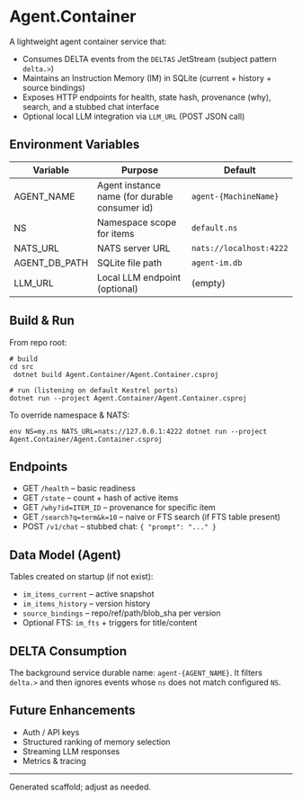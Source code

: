 # Agent.Container

A lightweight agent container service that:

- Consumes DELTA events from the `DELTAS` JetStream (subject pattern `delta.>`)
- Maintains an Instruction Memory (IM) in SQLite (current + history + source bindings)
- Exposes HTTP endpoints for health, state hash, provenance (why), search, and a stubbed chat interface
- Optional local LLM integration via `LLM_URL` (POST JSON call)

## Environment Variables

| Variable | Purpose | Default |
|----------|---------|---------|
| AGENT_NAME | Agent instance name (for durable consumer id) | `agent-{MachineName}` |
| NS | Namespace scope for items | `default.ns` |
| NATS_URL | NATS server URL | `nats://localhost:4222` |
| AGENT_DB_PATH | SQLite file path | `agent-im.db` |
| LLM_URL | Local LLM endpoint (optional) | (empty) |

## Build & Run

From repo root:

```fish
# build
cd src
 dotnet build Agent.Container/Agent.Container.csproj

# run (listening on default Kestrel ports)
dotnet run --project Agent.Container/Agent.Container.csproj
```

To override namespace & NATS:

```fish
env NS=my.ns NATS_URL=nats://127.0.0.1:4222 dotnet run --project Agent.Container/Agent.Container.csproj
```

## Endpoints

- GET `/health` – basic readiness
- GET `/state` – count + hash of active items
- GET `/why?id=ITEM_ID` – provenance for specific item
- GET `/search?q=term&k=10` – naive or FTS search (if FTS table present)
- POST `/v1/chat` – stubbed chat: `{ "prompt": "..." }`

## Data Model (Agent)

Tables created on startup (if not exist):
- `im_items_current` – active snapshot
- `im_items_history` – version history
- `source_bindings` – repo/ref/path/blob_sha per version
- Optional FTS: `im_fts` + triggers for title/content

## DELTA Consumption

The background service durable name: `agent-{AGENT_NAME}`.
It filters `delta.>` and then ignores events whose `ns` does not match configured `NS`.

## Future Enhancements

- Auth / API keys
- Structured ranking of memory selection
- Streaming LLM responses
- Metrics & tracing

---

Generated scaffold; adjust as needed.
